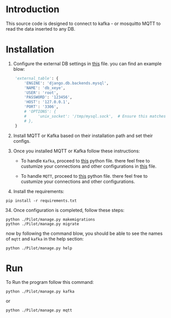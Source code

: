# Introduction 
This source code is designed to connect to kafka - or mosquitto MQTT to read the data inserted to any DB.

# Installation
1. Configure the external DB settings in [this](./Src/Main_Algorithm/Pilot/Pilot/settings.py) file. you can find an example blow:
```python
    'external_table': {
        'ENGINE': 'django.db.backends.mysql',
        'NAME': 'db_xeye',
        'USER': 'root',
        'PASSWORD': '123456',
        'HOST': '127.0.0.1',
        'PORT': '3306',
        # 'OPTIONS': {
        #     'unix_socket': '/tmp/mysql.sock',  # Ensure this matches the correct socket path
        # },
    }
```

2. Install MQTT or Kafka based on their installation path and set their configs.

3. Once you installed MQTT or Kafka follow these instructions:
    - To handle `Kafka`, proceed to [this](./Pilot/Data_Connection/kafka_setup.py) python file. there feel free to custumize your connections and other configurations in [this](./Pilot/Data_Connection/management/commands/kafka.py) file.

    - To handle `MQTT`, proceed to [this](.Pilot/Data_Connection/management/commands/mqtt.py) python file. there feel free to custumize your connections and other configurations.

4. Install the requirements:
```shell script
pip install -r requirements.txt
```

34. Once configuration is completed, follow these steps:

```shell script
python ./Pilot/manage.py makemigrations
python ./Pilot/manage.py migrate
```

now by following the command blow, you should be able to see the names of `mqtt` and `kafka` in the help section:

```shell script
python ./Pilot/manage.py help
```

# Run
To Run the program follow this command:

```shell script
python ./Pilot/manage.py kafka
```

or 

```shell script
python ./Pilot/manage.py mqtt
```